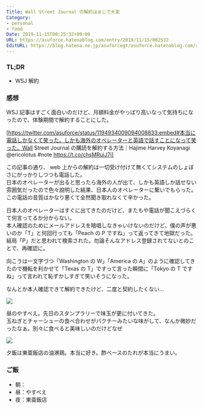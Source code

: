 ```yaml
---
Title: Wall Street Journal の解約はまじで大変
Category:
- personal
- food
Date: 2019-11-15T00:25:32+09:00
URL: https://asuforce.hatenablog.com/entry/2019/11/15/002532
EditURL: https://blog.hatena.ne.jp/asuforcegt/asuforce.hatenablog.com/atom/entry/26006613466088580
---
```


### TL;DR

- WSJ 解約

###  感想

WSJ 記事はすごく面白いのだけど、月額料金がやっぱり高いなって気持ちになったので、体験期間で解約することにした。

[https://twitter.com/asuforce/status/1194934009094008833:embed#本当に電話しかなくて笑った。しかも海外のオペレーターと英語で話すことになって笑った。Wall Street Journal の購読を解約する方法｜Hajime Harvey Koyanagi @ericolotus #note  https://t.co/chsMRuiJ7i]

この記事の通り、 web 上からの解約は一切受け付けて無くてシステムのしょぼさにがっかりしつつも電話した。  
日本のオペレーターが出ると思ったら海外の人が出て、しかも英語しか話せない雰囲気だったので色々說明した結果、日本人のオペレーターに繋いでもらった。この電話の音質はかなり悪くて全然聞き取れなくて辛かった。

日本人のオペレーターはすぐに出てきたのだけど、またもや電話が聞こえづらくて何言ってるか分からない。  
本人確認のためにメールアドレスを暗唱しなきゃいけないのだけど、僕の声が悪いのか「T」と何回行っても「Peach の P ですね」って返ってきて地獄だった。結局「P」だと思われて検索された。勿論そんなアドレス登録されてないとのことで、再確認に。

向こうは一文字づつ「Washington の W」「America の A」のように確認してきたので機転を利かせて「Texas の T」ですって言った瞬間に「Tokyo の T ですね」って言われて恥ずかしすぎて笑いそうになった。

なんとか本人確認できて解約できたけど、二度と契約したくない...

<span itemtype="http://schema.org/Photograph" itemscope="itemscope"><img class="magnifiable" src="https://lh3.googleusercontent.com/-IGhOMkvMAdg/XczxtPpH1vI/AAAAAAABCDc/TK85yRr2y4k06yB-LbyytRDJZFDmC1HOACE0YBhgL/s1200/IMG_0306.HEIC" itemprop="image"></span>

昼のやすべえ。先日のスタンプラリーで味玉が更に付いてきた。  
玉ねぎとチャーシューの食べ合わせがパクチーみたいな味がして、なんか微妙だったなぁ。別々に食べると美味しいのだけどなぜ

<span itemtype="http://schema.org/Photograph" itemscope="itemscope"><img class="magnifiable" src="https://lh3.googleusercontent.com/-pDzOs-_wz5A/Xc1uZWrz1WI/AAAAAAABCEY/fEch2rHfsLktwtXOf_i67DWhQH3VqM8XACE0YBhgL/s1200/IMG_0307.HEIC" itemprop="image"></span>

夕飯は東亜飯店の油淋鶏。本当に好き。酢ベースのたれが本当にうまい。


### ご飯

- 朝：
- 昼：やすべえ
- 夜：東亜飯店
